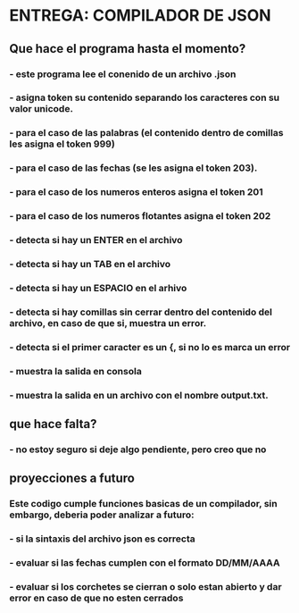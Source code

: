 # ENTREGA: COMPILADOR DE JSON
##
## 

## Que hace el programa hasta el momento?
### - este programa lee el conenido de un archivo .json
### - asigna token su contenido separando los caracteres con su valor unicode.
### - para el caso de las palabras (el contenido dentro de comillas les asigna el token 999)
### - para el caso de las fechas (se les asigna el token 203).
### - para el caso de los numeros enteros asigna el token 201
### - para el caso de los numeros flotantes asigna el token 202
### - detecta si hay un ENTER en el archivo
### - detecta si hay un TAB en el archivo
### - detecta si hay un ESPACIO en el arhivo
### - detecta si hay comillas sin cerrar dentro del contenido del archivo, en caso de que si, muestra un error.
### - detecta si el primer caracter es un {, si no lo es marca un error
### - muestra la salida en consola
### - muestra la salida en un archivo con el nombre output.txt.
##

## que hace falta?
### - no estoy seguro si deje algo pendiente, pero creo que no
##

## proyecciones a futuro
### Este codigo cumple funciones basicas de un compilador, sin embargo, deberia poder analizar a futuro:
### - si la sintaxis del archivo json es correcta
### - evaluar si las fechas cumplen con el formato DD/MM/AAAA
### - evaluar si los corchetes se cierran o solo estan abierto y dar error en caso de que no esten cerrados
##

